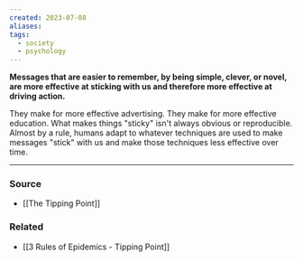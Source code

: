 ```yaml
---
created: 2023-07-08
aliases: 
tags:
  - society
  - psychology
---
```

**Messages that are easier to remember, by being simple, clever, or novel, are more effective at sticking with us and therefore more effective at driving action.**

They make for more effective advertising. They make for more effective education. What makes things "sticky" isn't always obvious or reproducible. Almost by a rule, humans adapt to whatever techniques are used to make messages "stick" with us and make those techniques less effective over time.

---

### Source
- [[The Tipping Point]]

### Related
- [[3 Rules of Epidemics - Tipping Point]]